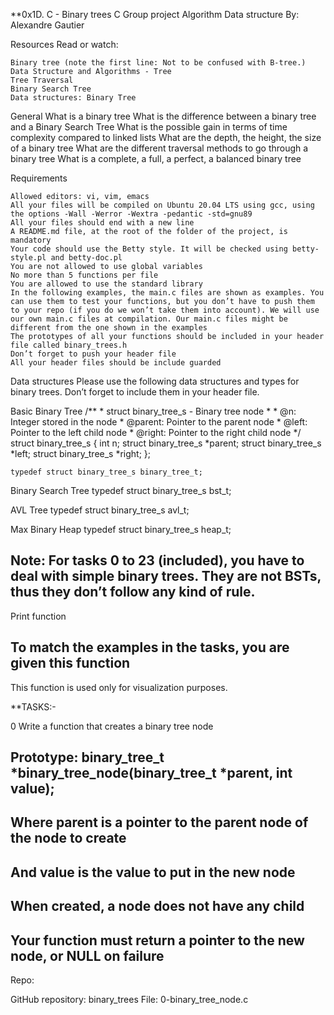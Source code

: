 **0x1D. C - Binary trees
C
Group project
Algorithm
Data structure
 By: Alexandre Gautier


Resources
Read or watch:

	Binary tree (note the first line: Not to be confused with B-tree.)
	Data Structure and Algorithms - Tree
	Tree Traversal
	Binary Search Tree
	Data structures: Binary Tree

General
	What is a binary tree
	What is the difference between a binary tree and a Binary Search Tree
	What is the possible gain in terms of time complexity compared to linked lists
	What are the depth, the height, the size of a binary tree
	What are the different traversal methods to go through a binary tree
	What is a complete, a full, a perfect, a balanced binary tree

Requirements

	Allowed editors: vi, vim, emacs
	All your files will be compiled on Ubuntu 20.04 LTS using gcc, using the options -Wall -Werror -Wextra -pedantic -std=gnu89
	All your files should end with a new line
	A README.md file, at the root of the folder of the project, is mandatory
	Your code should use the Betty style. It will be checked using betty-style.pl and betty-doc.pl
	You are not allowed to use global variables
	No more than 5 functions per file
	You are allowed to use the standard library
	In the following examples, the main.c files are shown as examples. You can use them to test your functions, but you don’t have to push them to your repo (if you do we won’t take them into account). We will use our own main.c files at compilation. Our main.c files might be different from the one shown in the examples
	The prototypes of all your functions should be included in your header file called binary_trees.h
	Don’t forget to push your header file
	All your header files should be include guarded

Data structures
Please use the following data structures and types for binary trees. Don’t forget to include them in your header file.


Basic Binary Tree
	/**
	 * struct binary_tree_s - Binary tree node
	 *
	 * @n: Integer stored in the node
	 * @parent: Pointer to the parent node
	 * @left: Pointer to the left child node
	 * @right: Pointer to the right child node
	 */
	struct binary_tree_s
	{
	    int n;
	    struct binary_tree_s *parent;
	    struct binary_tree_s *left;
	    struct binary_tree_s *right;
	};

	typedef struct binary_tree_s binary_tree_t;


Binary Search Tree
	typedef struct binary_tree_s bst_t;

AVL Tree
	typedef struct binary_tree_s avl_t;

Max Binary Heap
	typedef struct binary_tree_s heap_t;

## Note: For tasks 0 to 23 (included), you have to deal with simple binary trees. They are not BSTs, thus they don’t follow any kind of rule.

Print function

## To match the examples in the tasks, you are given this function

This function is used only for visualization purposes.


**TASKS:-

0 Write a function that creates a binary tree node

## Prototype: binary_tree_t *binary_tree_node(binary_tree_t *parent, int value);
## Where parent is a pointer to the parent node of the node to create
## And value is the value to put in the new node
## When created, a node does not have any child
## Your function must return a pointer to the new node, or NULL on failure

Repo:

GitHub repository: binary_trees
File: 0-binary_tree_node.c
